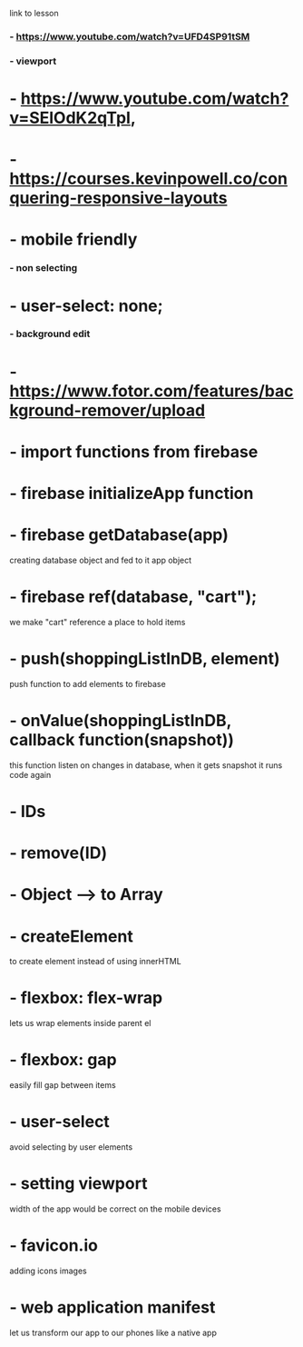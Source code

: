 link to lesson
### - https://www.youtube.com/watch?v=UFD4SP91tSM

### - viewport 

# - https://www.youtube.com/watch?v=SElOdK2qTpI, 
# - https://courses.kevinpowell.co/conquering-responsive-layouts

# - mobile friendly

### - non selecting

# - user-select: none;

### - background edit
# - https://www.fotor.com/features/background-remover/upload

# - import functions from firebase
# - firebase initializeApp function 

# - firebase getDatabase(app) 
creating database object and fed to it app object
# - firebase ref(database, "cart");
we make "cart" reference a place to hold items
# - push(shoppingListInDB, element)
push function to add elements to firebase
# - onValue(shoppingListInDB, callback function(snapshot))
this function listen on changes in database, when it gets snapshot it runs code again
# - IDs 
# - remove(ID)
# - Object --> to Array
# - createElement 
to create element instead of using innerHTML
# - flexbox: flex-wrap
lets us wrap elements inside parent el
# - flexbox: gap
easily fill gap between items
# - user-select
avoid selecting by user elements
# - setting viewport
width of the app would be correct on the mobile devices
# - favicon.io
adding icons images
# - web application manifest
let us transform our app to our phones like a native app

